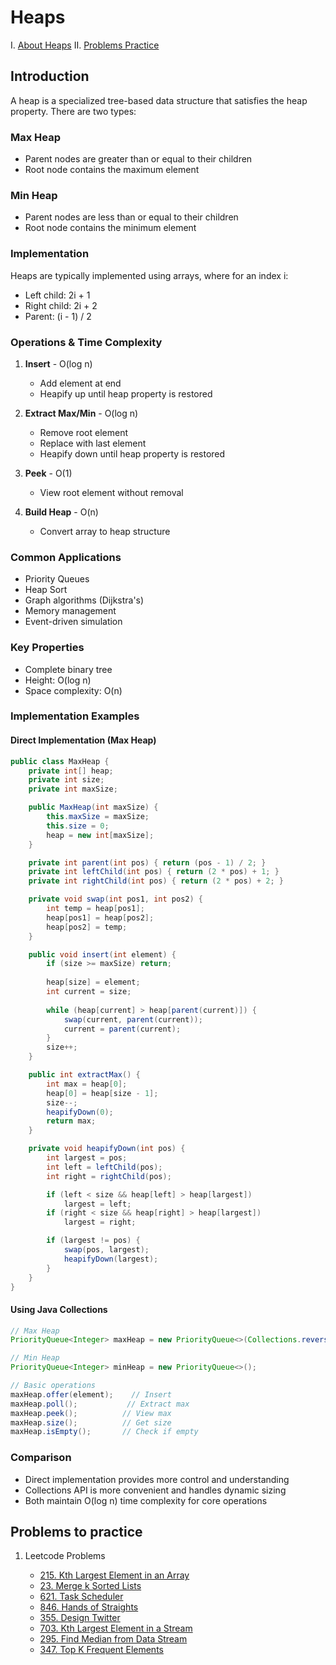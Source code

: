 # Heaps

I. [About Heaps](#introduction)
II. [Problems Practice](#problems-to-practice)

## Introduction

A heap is a specialized tree-based data structure that satisfies the heap property. There are two types:

### Max Heap
- Parent nodes are greater than or equal to their children
- Root node contains the maximum element

### Min Heap
- Parent nodes are less than or equal to their children
- Root node contains the minimum element

### Implementation
Heaps are typically implemented using arrays, where for an index i:
- Left child: 2i + 1
- Right child: 2i + 2
- Parent: (i - 1) / 2

### Operations & Time Complexity
1. **Insert** - O(log n)
    - Add element at end
    - Heapify up until heap property is restored

2. **Extract Max/Min** - O(log n)
    - Remove root element
    - Replace with last element
    - Heapify down until heap property is restored

3. **Peek** - O(1)
    - View root element without removal

4. **Build Heap** - O(n)
    - Convert array to heap structure

### Common Applications
- Priority Queues
- Heap Sort
- Graph algorithms (Dijkstra's)
- Memory management
- Event-driven simulation

### Key Properties
- Complete binary tree
- Height: O(log n)
- Space complexity: O(n)
### Implementation Examples

#### Direct Implementation (Max Heap)
```java
public class MaxHeap {
    private int[] heap;
    private int size;
    private int maxSize;

    public MaxHeap(int maxSize) {
        this.maxSize = maxSize;
        this.size = 0;
        heap = new int[maxSize];
    }

    private int parent(int pos) { return (pos - 1) / 2; }
    private int leftChild(int pos) { return (2 * pos) + 1; }
    private int rightChild(int pos) { return (2 * pos) + 2; }

    private void swap(int pos1, int pos2) {
        int temp = heap[pos1];
        heap[pos1] = heap[pos2];
        heap[pos2] = temp;
    }

    public void insert(int element) {
        if (size >= maxSize) return;
        
        heap[size] = element;
        int current = size;
        
        while (heap[current] > heap[parent(current)]) {
            swap(current, parent(current));
            current = parent(current);
        }
        size++;
    }

    public int extractMax() {
        int max = heap[0];
        heap[0] = heap[size - 1];
        size--;
        heapifyDown(0);
        return max;
    }

    private void heapifyDown(int pos) {
        int largest = pos;
        int left = leftChild(pos);
        int right = rightChild(pos);

        if (left < size && heap[left] > heap[largest])
            largest = left;
        if (right < size && heap[right] > heap[largest])
            largest = right;

        if (largest != pos) {
            swap(pos, largest);
            heapifyDown(largest);
        }
    }
}
```

#### Using Java Collections
```java
// Max Heap
PriorityQueue<Integer> maxHeap = new PriorityQueue<>(Collections.reverseOrder());

// Min Heap
PriorityQueue<Integer> minHeap = new PriorityQueue<>();

// Basic operations
maxHeap.offer(element);    // Insert
maxHeap.poll();           // Extract max
maxHeap.peek();          // View max
maxHeap.size();          // Get size
maxHeap.isEmpty();       // Check if empty
```

### Comparison
- Direct implementation provides more control and understanding
- Collections API is more convenient and handles dynamic sizing
- Both maintain O(log n) time complexity for core operations

## Problems to practice

1. Leetcode Problems

    - [215. Kth Largest Element in an Array](https://leetcode.com/problems/kth-largest-element-in-an-array/)
    - [23. Merge k Sorted Lists](https://leetcode.com/problems/merge-k-sorted-lists/)
    - [621. Task Scheduler](https://leetcode.com/problems/task-scheduler/)
    - [846. Hands of Straights](https://leetcode.com/problems/hands-of-straight/)
    - [355. Design Twitter](https://leetcode.com/problems/design-twitter/)
    - [703. Kth Largest Element in a Stream](https://leetcode.com/problems/kth-largest-element-in-a-stream/)
    - [295. Find Median from Data Stream](https://leetcode.com/problems/find-median-from-data-stream/)
    - [347. Top K Frequent Elements](https://leetcode.com/problems/top-k-frequent-elements/)